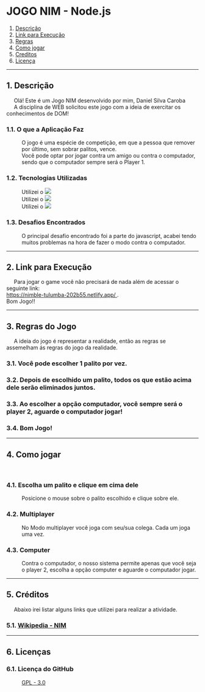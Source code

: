 # JOGO NIM - Node.js 

1. [Descrição](#descricao)
2. [Link para Execução](#link)
3. [Regras](#regras)
4. [Como jogar](#jogar)
5. [Creditos](#credits)
6. [Licença](#licenca)


<hr>

<div id="descricao">
<h2>1. Descrição </h2>
<p>&nbsp&nbsp&nbsp&nbsp Olá! Este é um Jogo NIM desenvolvido por mim, Daniel Silva Caroba</a> <br>
&nbsp&nbsp&nbsp&nbsp A disciplina de WEB solicitou este jogo com a ideia de exercitar os conhecimentos de DOM!</p>
<dl>
  <dt><h3>1.1. O que a Aplicação Faz</h3></dt>
    <dd> O jogo é uma espécie de competição, em que a pessoa que remover por último, sem sobrar palitos, vence. <br>
    Você pode optar por jogar contra um amigo ou contra o computador, sendo que o computador sempre será o Player 1. </dd>

  <dt><h3>1.2. Tecnologias Utilizadas</h3></dt>
    <dd> Utilizei o <img src="https://img.shields.io/badge/HTML-blue"></dd>
    <dd> Utilizei o <img src="https://img.shields.io/badge/CSS-red"></dd>
    <dd> Utilizei o <img src="https://img.shields.io/badge/JS-red">  </dd> 

  <dt><h3>1.3. Desafios Encontrados</h3></dt>
    <dd>O principal desafio encontrado foi a parte do javascript, acabei tendo muitos problemas na hora de fazer o modo contra o computador.</dd>
</dl>
</div>

<hr>

<div id="link">
<h2>2. Link para Execução </h2>
<p>&nbsp&nbsp&nbsp&nbsp Para jogar o game você não precisará de nada além de acessar o seguinte link:<br>
<a href="https://nimble-tulumba-202b55.netlify.app/">https://nimble-tulumba-202b55.netlify.app/ </a>.<br>
  Bom Jogo!!</p>

</div>

<hr>

<div id="regras">
<h2>3. Regras do Jogo</h2>
<p>&nbsp&nbsp&nbsp&nbsp A ideia do jogo é representar a realidade, então as regras se assemelham ás regras do jogo da realidade. </p>
<dl>
  <dt><h3>3.1. Você pode escolher 1 palito por vez.</h3></dt>
  <dt><h3>3.2. Depois de escolhido um palito, todos os que estão acima dele serão eliminados juntos.</h3></dt>
  <dt><h3>3.3. Ao escolher a opção computador, você sempre será o player 2, aguarde o computador jogar!</h3></dt>
  <dt><h3>3.4. Bom Jogo!</h3></dt>
  </dt>
</dl>
</div>

<hr>

<div id="jogar">
<h2>4. Como jogar</h2>
<p>&nbsp&nbsp&nbsp&nbsp </p>
<dl>
  <dt><h3>4.1. Escolha um palito e clique em cima dele</h3></dt>
    <dd>Posicione  o mouse sobre o palito escolhido e clique sobre ele.</dd>
  <dt><h3>4.2. Multiplayer</h3></dt>
    <dd>No Modo multiplayer você joga com seu/sua colega. Cada um joga uma vez.</dd>
  <dt><h3>4.3. Computer</h3></dt>
    <dd>Contra o computador, o nosso sistema permite apenas que você seja o player 2, escolha a opção computer e aguarde o computador jogar. </dd>
  
</dl>
</div>
      
<hr>

<div id="credits">
<h2>5. Créditos</h2>
<p>&nbsp&nbsp&nbsp&nbsp Abaixo irei listar alguns links que utilizei para realizar a atividade.</p>
<dl>
  <dt><h3>5.1. <a href="https://pt.wikipedia.org/wiki/Nim_(jogo)"> Wikipedia - NIM</a></h3></dt>
</dl>
</div>
      
<hr>

<div id="licenca">
<h2>6. Licenças</h2>
<dl>
  
  <dt><h3>6.1. Licença do GitHub</h3></dt>
    <dd><a href="https://github.com/DanielCaroba/Jogo-NIM/blob/main/LICENSE">GPL - 3.0</a></dd>
</dl>
</div>
